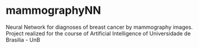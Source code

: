 # mammographyNN
Neural Network for diagnoses of breast cancer by mammography images. Project realized for the course of Artificial Intelligence of Universidade de Brasilia - UnB 
